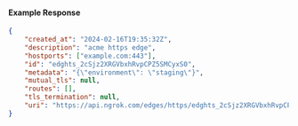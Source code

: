 <!-- Code generated for API Clients. DO NOT EDIT. -->

#### Example Response

```json
{
	"created_at": "2024-02-16T19:35:32Z",
	"description": "acme https edge",
	"hostports": ["example.com:443"],
	"id": "edghts_2cSjz2XRGVbxhRvpCPZ5SMCyxS0",
	"metadata": "{\"environment\": \"staging\"}",
	"mutual_tls": null,
	"routes": [],
	"tls_termination": null,
	"uri": "https://api.ngrok.com/edges/https/edghts_2cSjz2XRGVbxhRvpCPZ5SMCyxS0"
}
```
